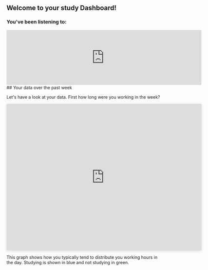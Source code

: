 ## Welcome to your study Dashboard!

### You've been listening to:

<iframe src="https://open.spotify.com/embed/playlist/0DF5wQp7s0bn5ZPmTy35Jq" width="640" height="180" frameborder="0" allowtransparency="true" allow="encrypted-media"></iframe>

<SPACER TYPE=HORIZONTAL SIZE=50>
## Your data over the past week

Let's have a look at your data. First how long were you working in the week?

<iframe style="background: #FFFFFF;border: none;border-radius: 2px;box-shadow: 0 2px 10px 0 rgba(70, 76, 79, .2);" width="640" height="480" src="https://charts.mongodb.com/charts-iotdatacollection-krxgk/embed/charts?id=bfdbee5b-5d10-40d5-9556-78787ca55862&theme=light"></iframe>

This graph shows how you typically tend to distribute you working hours in the day. Studying is shown in blue and not studying in green.